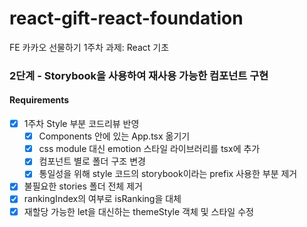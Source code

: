 # react-gift-react-foundation
FE 카카오 선물하기 1주차 과제: React 기초

### 2단계 - Storybook을 사용하여 재사용 가능한 컴포넌트 구현

#### Requirements
- [x] 1주차 Style 부분 코드리뷰 반영
    - [x] Components 안에 있는 App.tsx 옮기기
    - [x] css module 대신 emotion 스타일 라이브러리를 tsx에 추가
    - [x] 컴포넌트 별로 폴더 구조 변경
    - [x] 통일성을 위해 style 코드의 storybook이라는 prefix 사용한 부분 제거
- [x] 불필요한 stories 폴더 전체 제거
- [x] rankingIndex의 여부로 isRanking을 대체
- [x] 재할당 가능한 let을 대신하는 themeStyle 객체 및 스타일 수정
